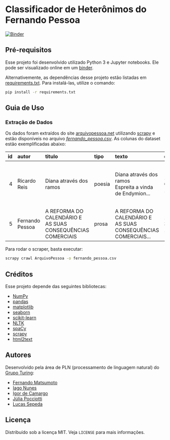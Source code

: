 # Classificador de Heterônimos do Fernando Pessoa

[![Binder](https://mybinder.org/badge_logo.svg)](https://mybinder.org/v2/gh/GrupoTuringCodes/fernando-pessoa/master)

## Pré-requisitos

Esse projeto foi desenvolvido utilizado Python 3 e Jupyter notebooks. Ele pode ser visualizado online em um [binder](https://mybinder.org/v2/gh/GrupoTuringCodes/fernando-pessoa/master).

Alternativemente, as dependências desse projeto estão listadas em [requirements.txt](requirements.txt). Para instalá-las, utilize o comando:

```bash
pip install -r requirements.txt
```

## Guia de Uso

### Extração de Dados

Os dados foram extraídos do site [arquivopessoa.net](http://arquivopessoa.net/) utilizando [scrapy](https://scrapy.org/) e estão disponíveis no arquivo _[fernando_pessoa.csv](fernando_pessoa.csv)_. As colunas do dataset estão exemplificadas abaixo:

|   id | autor           | titulo                                                     | tipo   | texto                                                         | data      | bibliografia                                                   |
|-----:|:----------------|:-----------------------------------------------------------|:-------|:--------------------------------------------------------------|:----------|:---------------------------------------------------------------|
|    4 | Ricardo Reis    | Diana através dos ramos                                    | poesia | Diana através dos ramos<br/>Espreita a vinda de Endymion...   | 16-6-1914 | Poemas de Ricardo Reis. Fernando Pessoa. (Edição Crítica de... |
|    5 | Fernando Pessoa | A REFORMA DO CALENDÁRIO E AS SUAS CONSEQUÊNCIAS COMERCIAIS | prosa  | A REFORMA DO CALENDÁRIO E AS SUAS CONSEQUÊNCIAS COMERCIAIS... | 10-3-1933 | Páginas de Pensamento Político. Vol II. Fernando Pessoa...     |

Para rodar o scraper, basta executar:

```bash
scrapy crawl ArquivoPessoa -o fernando_pessoa.csv
```

## Créditos

Esse projeto depende das seguintes bibliotecas:

- [NumPy](https://www.numpy.org/)
- [pandas](https://pandas.pydata.org/)
- [matplotlib](https://matplotlib.org/)
- [seaborn](https://seaborn.pydata.org/)
- [scikit-learn](https://scikit-learn.org)
- [NLTK](https://www.nltk.org/)
- [spaCy](https://spacy.io/)
- [scrapy](https://scrapy.org/)
- [html2text](https://pypi.org/project/html2text/)

## Autores

Desenvolvido pela área de PLN (processamento de linguagem natural) do [Grupo Turing](https://github.com/GrupoTuringCodes):

- [Fernando Matsumoto](https://github.com/fernandokm)
- [Iago Nunes](https://github.com/iago)
- [Igor de Camargo](https://github.com/IgorCSC)
- [Júlia Pocciotti](https://github.com/juliapocciotti)
- [Lucas Sepeda](https://github.com/likury)

## Licença

Distribuído sob a licença MIT. Veja `LICENSE` para mais informações.
